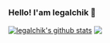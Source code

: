 ### Hello! I'am legalchik 👋

<a href="https://github.com/legalchik"><img align="center" src="https://github-readme-stats.vercel.app/api?username=legalchik&show_icons=true&include_all_commits=true&theme=synthwave&hide_border=true&bg_color=0d111722&title_color=c20000" alt="legalchik's github stats" /></a>
<a href="https://github.com/legalchik"><img align="center" src="https://github-readme-stats.vercel.app/api/top-langs/?username=legalchik&layout=compact&theme=synthwave&hide_border=true&bg_color=0d111722&title_color=c20000" /></a>
